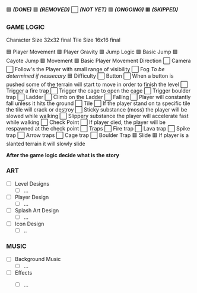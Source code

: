 
🟩 ***(DONE)***                 🟥 ***(REMOVED)***               ⬜ ***(NOT YET)*** 
🟦 ***(ONGOING)***          🟧 ***(SKIPPED)***
### GAME LOGIC

Character Size 32x32 final
Tile Size 16x16 final

🟦 Player Movement
	 🟩 Player Gravity
	 🟩 Jump Logic
		 🟩 Basic Jump
		 🟩 Cayote Jump
	 🟩 Movement
		 🟩 Basic Player Movement Direction
	 ⬜ Camera
		 ⬜ Follow's the Player with small range of visibility
		 ⬜ Fog *To be determined if nessecary*
	 🟦 Difficulty
		 ⬜ Button
			 ⬜ When a button is pushed some of the terrain will start to move in order to finish the level
			 ⬜ Trigger a fire trap
			 ⬜ Trigger the cage to open the cage
			 ⬜ Trigger boulder trap
		 ⬜ Ladder
			 ⬜ Climb on the Ladder
		 ⬜ Falling
			 ⬜ Player will constantly fall unless it hits the ground
		 ⬜ Tile
			 ⬜ If the player stand on ta specific tile the tile will crack or destroy
			 ⬜ Sticky substance (moss) the player will be slowed while walking
			 ⬜ Slippery substance the player will accelerate fast while walking
		 ⬜ Check Point
			 ⬜ If player died, the player will be respawned at the check point
		 ⬜ Traps
			 ⬜ Fire trap
			 ⬜ Lava trap
			 ⬜ Spike trap
			 ⬜ Arrow traps
			 ⬜ Cage trap
			 ⬜ Boulder Trap
		 🟥 Slide
			 🟥 If player is a slanted terrain it will slowly slide

**After the game logic decide what is the story**
### ART
- [ ] Level Designs
	- [ ] ...
- [ ] Player Design
	- [ ] ...
- [ ] Splash Art Design
	- [ ] ...
- [ ] Icon Design
	- [ ] ..

### MUSIC
- [ ] Background Music
	- [ ] ...
- [ ] Effects
	- [ ] ...

